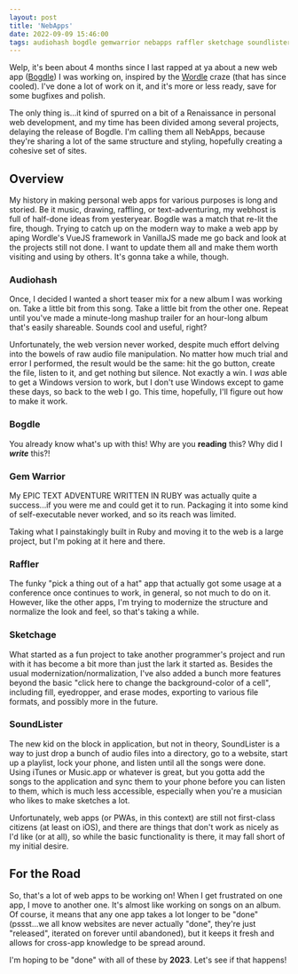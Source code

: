 ```yaml
---
layout: post
title: 'NebApps'
date: 2022-09-09 15:46:00
tags: audiohash bogdle gemwarrior nebapps raffler sketchage soundlister vanillajs
---
```


Welp, it's been about 4 months since I last rapped at ya about a new web app ([Bogdle](/blog/2022/05/03/bogdle-intro)) I was working on, inspired by the [Wordle](https://www.nytimes.com/games/wordle) craze (that has since cooled). I've done a lot of work on it, and it's more or less ready, save for some bugfixes and polish.

The only thing is...it kind of spurred on a bit of a Renaissance in personal web development, and my time has been divided among several projects, delaying the release of Bogdle. I'm calling them all NebApps, because they're sharing a lot of the same structure and styling, hopefully creating a cohesive set of sites.

<!--more-->

## Overview

My history in making personal web apps for various purposes is long and storied. Be it music, drawing, raffling, or text-adventuring, my webhost is full of half-done ideas from yesteryear. Bogdle was a match that re-lit the fire, though. Trying to catch up on the modern way to make a web app by aping Wordle's VueJS framework in VanillaJS made me go back and look at the projects still not done. I want to update them all and make them worth visiting and using by others. It's gonna take a while, though.

### Audiohash

Once, I decided I wanted a short teaser mix for a new album I was working on. Take a little bit from this song. Take a little bit from the other one. Repeat until you've made a minute-long mashup trailer for an hour-long album that's easily shareable. Sounds cool and useful, right?

Unfortunately, the web version never worked, despite much effort delving into the bowels of raw audio file manipulation. No matter how much trial and error I performed, the result would be the same: hit the go button, create the file, listen to it, and get nothing but silence. Not exactly a win. I <em>was</em> able to get a Windows version to work, but I don't use Windows except to game these days, so back to the web I go. This time, hopefully, I'll figure out how to make it work.

### Bogdle

You already know what's up with this! Why are you <strong>reading</strong> this? Why did I <strong><em>write</em></strong> this?!

### Gem Warrior

My EPIC TEXT ADVENTURE WRITTEN IN RUBY was actually quite a success...if you were me and could get it to run. Packaging it into some kind of self-executable never worked, and so its reach was limited.

Taking what I painstakingly built in Ruby and moving it to the web is a large project, but I'm poking at it here and there.

### Raffler

The funky "pick a thing out of a hat" app that actually got some usage at a conference once continues to work, in general, so not much to do on it. However, like the other apps, I'm trying to modernize the structure and normalize the look and feel, so that's taking a while.

### Sketchage

What started as a fun project to take another programmer's project and run with it has become a bit more than just the lark it started as. Besides the usual modernization/normalization, I've also added a bunch more features beyond the basic "click here to change the background-color of a cell", including fill, eyedropper, and erase modes, exporting to various file formats, and possibly more in the future.

### SoundLister

The new kid on the block in application, but not in theory, SoundLister is a way to just drop a bunch of audio files into a directory, go to a website, start up a playlist, lock your phone, and listen until all the songs were done. Using iTunes or Music.app or whatever is great, but you gotta add the songs to the application and sync them to your phone before you can listen to them, which is much less accessible, especially when you're a musician who likes to make sketches a lot.

Unfortunately, web apps (or PWAs, in this context) are still not first-class citizens (at least on iOS), and there are things that don't work as nicely as I'd like (or at all), so while the basic functionality is there, it may fall short of my initial desire.

## For the Road

So, that's a lot of web apps to be working on! When I get frustrated on one app, I move to another one. It's almost like working on songs on an album. Of course, it means that any one app takes a lot longer to be "done" (pssst...we all know websites are never actually "done", they're just "released", iterated on forever until abandoned), but it keeps it fresh and allows for cross-app knowledge to be spread around.

I'm hoping to be "done" with all of these by <strong>2023</strong>. Let's see if that happens!
